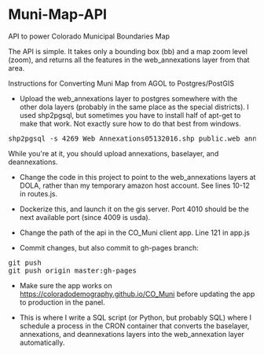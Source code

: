 # Muni-Map-API
API to power Colorado Municipal Boundaries Map


The API is simple.  It takes only a bounding box (bb) and a map zoom level (zoom), and returns all the features in the web\_annexations layer from that area.



Instructions for Converting Muni Map from AGOL to Postgres/PostGIS

 - Upload the web\_annexations layer to postgres somewhere with the other dola layers (probably in the same place as the special districts).  I used shp2pgsql, but sometimes you have to install half of apt-get to make that work.  Not exactly sure how to do that best from windows.

<pre>
shp2pgsql -s 4269 Web_Annexations05132016.shp public.web_annexations | psql -h localhost -d postgres -U postgres
</pre>

While you're at it, you should upload annexations, baselayer, and deannexations.

 - Change the code in this project to point to the web\_annexations layers at DOLA, rather than my temporary amazon host account.  See lines 10-12 in routes.js.

 - Dockerize this, and launch it on the gis server.  Port 4010 should be the next available port (since 4009 is usda).

 - Change the path of the api in the CO\_Muni client app.  Line 121 in app.js

 - Commit changes, but also commit to gh-pages branch:
 
<pre>
git push
git push origin master:gh-pages
</pre>

 - Make sure the app works on https://coloradodemography.github.io/CO_Muni before updating the app to production in the panel.

 - This is where I write a SQL script (or Python, but probably SQL) where I schedule a process in the CRON container that converts the baselayer, annexations, and deannexations layers into the web\_annexation layer automatically.


